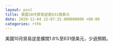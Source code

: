```yaml
---
layout: post
title: 美國10月貿易逆差631億美元
date: 2020-12-04 22:07:25.000000000 +08:00
categories: rthk
---
```


美國10月貿易逆差擴闊1.6%至631億美元，少過預期。
